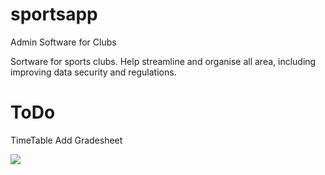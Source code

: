 # sportsapp
Admin Software for Clubs

Sortware for sports clubs. Help streamline and organise all area, including improving data security and regulations. 

# ToDo

TimeTable
Add Gradesheet

![](images/studenlist.png)
